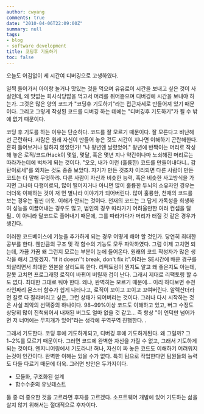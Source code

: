 ```yaml
---
author: cwyang
comments: true
date: "2010-04-06T22:09:00Z"
summary: null
tags:
- blog
- software development
title: 코딩후 기도하기
toc: false
---
```

오늘도 어김없이 세 시간여 디버깅으로 고생하였다.  
  
일찍 들어가서 아이랑 놀거나 맛있는 것을 먹으며 유유로이 시간을 보내고 싶은 것이 사실인데, 왜 맛없는 회사식당밥을 먹고서 머리를 쥐어뜯으며 디버깅에 시간을 보내야 하는가. 그것은 많은 양의 코드가 "코딩후 기도하기"라는 접근자세로 만들어져 있기 때문이다. 그리고 그렇게 작성된 코드를 디버깅 하는 데에는 "디버깅후 기도하기"가 될 수 밖에 없기 때문이다.  
  
코딩 후 기도를 하는 이유는 단순하다. 코드를 잘 모르기 때문이다. 잘 모른다고 비난해선 곤란하다. 사람은 원래 자신이 만들어 놓은 것도 시간이 지나면 이해하기 곤란해한다. 흔히 들어보거나 말하지 않았던가! "나 왕년엔 날렸었어." 왕년에 반짝이는 머리로 작성해 놓은 로직/코드/Hack이 몇일, 몇달, 혹은 몇년 지나 약간이나마 노쇠해진 머리로는 따라가는데에 벅차게 되는 것이다. "오오, 내가 이런 (훌륭한) 코드를 만들어내다니.. 감탄이로세"를 외치는 것도 종종 보았다. 자기가 만든 것조차 이리되면 다른 사람이 만든 코드는 더 말해 무엇하랴. 다른 사람이 자신과 비슷한 능력, 혹은 비슷한 사고방식을 가지면 그나마 다행이로되, 많이 떨어지거나 아니면 많이 훌륭한 두뇌의 소유자인 경우는 더더욱 이해하는 것이 저 먼 별나라 이야기가 되어버린다. 많이 훌륭한, 천재의 코드를 보는 경우는 훨씬 더욱. 이해가 안되는 것이다. 천재의 코드는 그 답게 가독성을 희생하여 성능을 이끌어내는 경우도 많고, 범인의 경우 따라가기 어려울만한 여러 컨셉을 달필.. 이 아니라 달코드로 풀어내기 때문에, 그를 따라가다가 머리가 터질 것 같은 경우가 생긴다.  
  
이러한 코드베이스에 기능을 추가하게 되는 경우 어떻게 해야 할 것인가. 당연히 최대한 공부를 한다. 웬만큼의 구조 및 각 함수의 기능도 모두 파악하였다. 그럼 이제 고치면 되는데, 가끔 가끔 왜 그런지 모르는 부분이 눈에 들어온다. 원래의 코드 작성자가 많은 생각을 해서 그렇겠지. "If it doesn''t break, don't fix it".이라는 SE시간에 배운 경구를 되살리면서 최대한 원본을 살리도록 한다. 리팩토링이 뭔지도 알고 왜 좋은지도 아는데, 잘못 고치면 프로그래밍 로직이 바뀌어 버릴까 겁이 난다. 그래서 제대로 리팩토링 할 수도 없다. 최대한 그대로 둬야 한다. 왜냐, 완벽히는 모르기 때문에... 이리 하다보면 수천라인짜리 몬스터 함수가 쉽게 나타나고, 로직이 꼬이고 꼬이고 꼬여버린다. 알렉산더라면 칼로 다 잘라버리고 싶은, 그런 상태가 되어버리는 것이다. 그러나 다시 시작하는 것은 사실 최악의 선택중의 하나이다. 98~99%이상 코드도 이해하고 있고, 버그 수정도 상당히 많이 진척되어서 내재된 버그도 얼마 없을 것 같고... 즉 항상 "이 언덕만 넘어가면 저 너머에는 무지개가 있어"라는 생각에 꾸역꾸역 진행한다. .  
  
그래서 기도한다. 코딩 후에 기도하게되고, 디버깅 후에 기도하게된다. 왜 그럴까? 그 1~2%를 모르기 때문이다. 그러면 코드에 완벽한 자신을 가질 수 없고, 그래서 기도하게 되는 것이다. 엔지니어링에서 기도라니! 허나, 자신이 짜 놓은 코드도 이해하기 어려워지는것이 인간이다. 완벽한 이해는 있을 수가 없다. 특히 팀으로 작업한다면 팀원들의 능력도 다들 다르기 때문에 더욱. 그러면 방안은 두가지이다. 

-   모듈화, 구조화된 설계
-   함수수준의 유닛테스트

둘 중 더 중요한 것을 고르라면 후자를 고르겠다. 소프트웨어 개발에 있어 기도하는 삶을 살지 않기 위해서는 절대적으로 후자이다.
